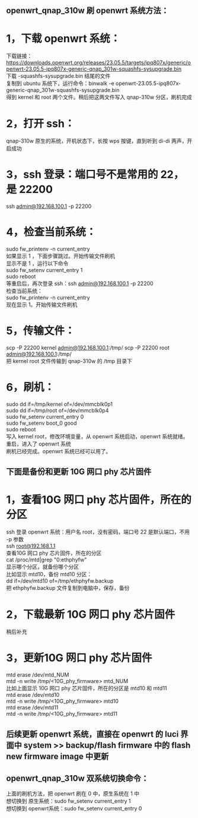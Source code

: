 ## openwrt_qnap_310w 刷 openwrt 系统方法：  
# 1，下载 openwrt 系统：  
下载链接：https://downloads.openwrt.org/releases/23.05.5/targets/ipq807x/generic/openwrt-23.05.5-ipq807x-generic-qnap_301w-squashfs-sysupgrade.bin  
下载 -squashfs-sysupgrade.bin 结尾的文件  
复制到 ubuntu 系统下，运行命令：binwalk -e openwrt-23.05.5-ipq807x-generic-qnap_301w-squashfs-sysupgrade.bin  
得到 kernel 和 root 两个文件。稍后把这两文件写入 qnap-310w 分区，刷机完成  
# 2，打开 ssh：  
qnap-310w 原生的系统，开机状态下，长按 wps 按键，直到听到 di-di 两声，开启成功  
# 3，ssh 登录：端口号不是常用的 22，是 22200  
ssh admin@192.168.100.1 -p 22200  
# 4，检查当前系统：  
sudo fw_printenv -n current_entry  
如果显示 1 ，下面步骤跳过。开始传输文件刷机  
显示不是 1 ，运行以下命令  
sudo fw_setenv current_entry 1  
sudo reboot  
等重启后，再次登录 ssh：ssh admin@192.168.100.1 -p 22200  
检查当前系统：  
sudo fw_printenv -n current_entry  
现在显示 1。开始传输文件刷机  
# 5，传输文件：  
scp -P 22200 kernel admin@192.168.100.1:/tmp/
scp -P 22200 root admin@192.168.100.1:/tmp/  
把 kernel root 文件传输到 qnap-310w 的 /tmp 目录下  
# 6，刷机：  
sudo dd if=/tmp/kernel of=/dev/mmcblk0p1  
sudo dd if=/tmp/root of=/dev/mmcblk0p4  
sudo fw_setenv current_entry 0  
sudo fw_setenv boot_0 good  
sudo reboot  
写入 kernel root，修改环境变量，从 openwrt 系统启动，openwrt 系统就绪。  
重启，进入了 openwrt 系统   
刷机已经完成。openwrt 系统已经可以用了。  
  
## 下面是备份和更新 10G 网口 phy 芯片固件  
# 1，查看10G 网口 phy 芯片固件，所在的分区  
ssh 登录 openwrt 系统：用户名 root，没有密码，端口号 22 是默认端口，不用 -p 参数  
ssh root@192.168.1.1  
查看10G 网口 phy 芯片固件，所在的分区  
cat /proc/mtd|grep "0:ethphyfw"  
显示哪个分区，就备份哪个分区  
比如显示 mtd10，备份 mtd10 分区：   
dd if=/dev/mtd10 of=/tmp/ethphyfw.backup  
把 ethphyfw.backup 文件复制到电脑中，保存，备份  
# 2，下载最新 10G 网口 phy 芯片固件    
稍后补充  
# 3，更新10G 网口 phy 芯片固件  
mtd erase /dev/mtd_NUM  
mtd -n write /tmp/<10G_phy_firmware> mtd_NUM  
比如上面显示 10G 网口 phy 芯片固件，所在的分区是 mtd10 和 mtd11  
mtd erase /dev/mtd10  
mtd -n write /tmp/<10G_phy_firmware> mtd10  
mtd erase /dev/mtd11  
mtd -n write /tmp/<10G_phy_firmware> mtd11  
  
## 后续更新 openwrt 系统，直接在 openwrt 的 luci 界面中 system >> backup/flash firmware 中的 flash new firmware image 中更新  
  
## openwrt_qnap_310w 双系统切换命令：  
上面的刷机方法，把 openwrt 刷在 0 中，原生系统在 1 中  
想切换到 原生系统：sudo fw_setenv current_entry 1  
想切换到 openwrt系统：sudo fw_setenv current_entry 0  
  

